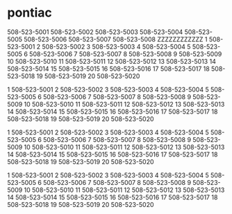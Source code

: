 # pontiac
508-523-5001
508-523-5002
508-523-5003
508-523-5004
508-523-5005
508-523-5006
508-523-5007
508-523-5008
ZZZZZZZZZZZZ
1	508-523-5001
2	508-523-5002
3	508-523-5003
4	508-523-5004
5	508-523-5005
6	508-523-5006
7	508-523-5007
8	508-523-5008
9	508-523-5009
10	508-523-5010
11	508-523-5011
12	508-523-5012
13	508-523-5013
14	508-523-5014
15	508-523-5015
16	508-523-5016
17	508-523-5017
18	508-523-5018
19	508-523-5019
20	508-523-5020

1	508-523-5001
2	508-523-5002
3	508-523-5003
4	508-523-5004
5	508-523-5005
6	508-523-5006
7	508-523-5007
8	508-523-5008
9	508-523-5009
10	508-523-5010
11	508-523-5011
12	508-523-5012
13	508-523-5013
14	508-523-5014
15	508-523-5015
16	508-523-5016
17	508-523-5017
18	508-523-5018
19	508-523-5019
20	508-523-5020




1	508-523-5001
2	508-523-5002
3	508-523-5003
4	508-523-5004
5	508-523-5005
6	508-523-5006
7	508-523-5007
8	508-523-5008
9	508-523-5009
10	508-523-5010
11	508-523-5011
12	508-523-5012
13	508-523-5013
14	508-523-5014
15	508-523-5015
16	508-523-5016
17	508-523-5017
18	508-523-5018
19	508-523-5019
20	508-523-5020



1	508-523-5001
2	508-523-5002
3	508-523-5003
4	508-523-5004
5	508-523-5005
6	508-523-5006
7	508-523-5007
8	508-523-5008
9	508-523-5009
10	508-523-5010
11	508-523-5011
12	508-523-5012
13	508-523-5013
14	508-523-5014
15	508-523-5015
16	508-523-5016
17	508-523-5017
18	508-523-5018
19	508-523-5019
20	508-523-5020









